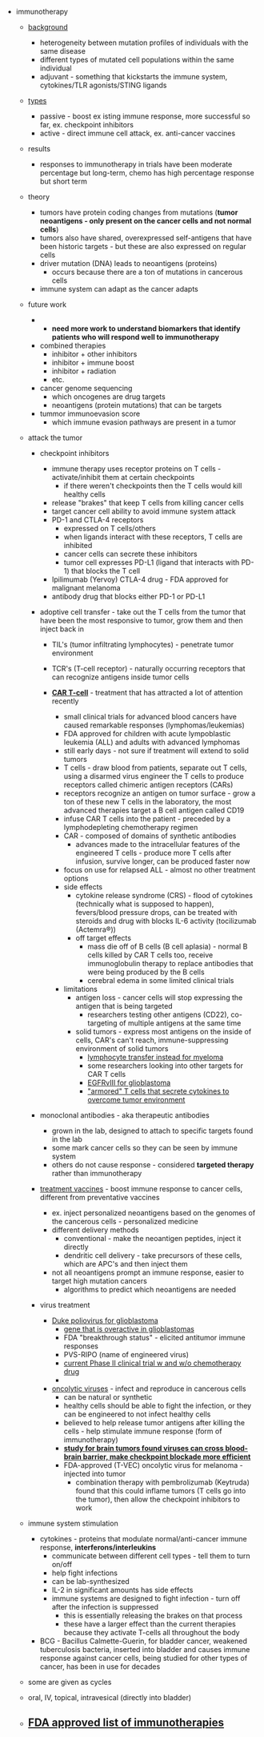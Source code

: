 - immunotherapy

  - [background](https://www.youtube.com/watch?v=BU-V-2qSOjM)
    - heterogeneity between mutation profiles of individuals with the same disease
    - different types of mutated cell populations within the same individual
    - adjuvant - something that kickstarts the immune system, cytokines/TLR agonists/STING ligands
  - [types](https://www.esmo.org/content/download/124130/2352601/file/ESMO-Patient-Guide-on-Immunotherapy-Side-Effects.pdf)
    - passive - boost ex isting immune response, more successful so far, ex. checkpoint inhibitors
    - active - direct immune cell attack, ex. anti-cancer vaccines
  - results
    - responses to immunotherapy in trials have been moderate percentage but long-term, chemo has high percentage response but short term
  - theory
    - tumors have protein coding changes from mutations (**tumor neoantigens - only present on the cancer cells and not normal cells**)
    - tumors also have shared, overexpressed self-antigens that have been historic targets - but these are also expressed on regular cells
    - driver mutation (DNA) leads to neoantigens (proteins)
      - occurs because there are a ton of mutations in cancerous cells
    - immune system can adapt as the cancer adapts
  - future work

    - - **need more work to understand biomarkers that identify patients who will respond well to immunotherapy**
    - combined therapies
      - inhibitor + other inhibitors
      - inhibitor + immune boost
      - inhibitor + radiation
      - etc.
    - cancer genome sequencing
      - which oncogenes are drug targets
      - neoantigens (protein mutations) that can be targets
    - tummor immunoevasion score
      - which immune evasion pathways are present in a tumor

  - attack the tumor

    - checkpoint inhibitors
      - immune therapy uses receptor proteins on T cells - activate/inhibit them at certain checkpoints
        - if there weren't checkpoints then the T cells would kill healthy cells
      - release "brakes" that keep T cells from killing cancer cells
      - target cancer cell ability to avoid immune system attack
      - PD-1 and CTLA-4 receptors
        - expressed on T cells/others
        - when ligands interact with these receptors, T cells are inhibited
        - cancer cells can secrete these inhibitors
        - tumor cell expresses PD-L1 (ligand that interacts with PD-1) that blocks the T cell
      - Ipilimumab (Yervoy) CTLA-4 drug - FDA approved for malignant melanoma
      - antibody drug that blocks either PD-1 or PD-L1
    - adoptive cell transfer - take out the T cells from the tumor that have been the most responsive to tumor, grow them and then inject back in

      - TIL's (tumor infiltrating lymphocytes) - penetrate tumor environment
      - TCR's (T-cell receptor) - naturally occurring receptors that can recognize antigens inside tumor cells
      - **[CAR T-cell](https://www.cancer.gov/about-cancer/treatment/research/car-t-cells)** - treatment that has attracted a lot of attention recently

        - small clinical trials for advanced blood cancers have caused remarkable responses (lymphomas/leukemias)
        - FDA approved for children with acute lympoblastic leukemia (ALL) and adults with advanced lymphomas
        - still early days - not sure if treatment will extend to solid tumors
        - T cells - draw blood from patients, separate out T cells, using a disarmed virus engineer the T cells to produce receptors called chimeric antigen receptors (CARs)
        - receptors recognize an antigen on tumor surface - grow a ton of these new T cells in the laboratory, the most advanced therapies target a B cell antigen called CD19
        - infuse CAR T cells into the patient - preceded by a lymphodepleting chemotherapy regimen
        - CAR - composed of domains of synthetic antibodies
          - advances made to the intracellular features of the engineered T cells - produce more T cells after infusion, survive longer, can be produced faster now
        - focus on use for relapsed ALL - almost no other treatment options
        - side effects
          - cytokine release syndrome (CRS) - flood of cytokines (technically what is supposed to happen), fevers/blood pressure drops, can be treated with steroids and drug with blocks IL-6 activity (tocilizumab (Actemra®))
          - off target effects
            - mass die off of B cells (B cell aplasia) - normal B cells killed by CAR T cells too, receive immunoglobulin therapy to replace antibodies that were being produced by the B cells
            - cerebral edema in some limited clinical trials
        - limitations
          - antigen loss - cancer cells will stop expressing the antigen that is being targeted
            - researchers testing other antigens (CD22), co-targeting of multiple antigens at the same time
          - solid tumors - express most antigens on the inside of cells, CAR's can't reach, immune-suppressing environment of solid tumors
            - [lymphocyte transfer instead for myeloma](https://www.ncbi.nlm.nih.gov/pmc/articles/PMC3131487/)
            - some researchers looking into other targets for CAR T cells
            - [EGFRvIII for glioblastoma](https://www.ncbi.nlm.nih.gov/pubmed/28724573)
            - ["armored" T cells that secrete cytokines to overcome tumor environment](https://www.ncbi.nlm.nih.gov/pubmed/27068948)

    - monoclonal antibodies - aka therapeutic antibodies
      - grown in the lab, designed to attach to specific targets found in the lab
      - some mark cancer cells so they can be seen by immune system
      - others do not cause response - considered **targeted therapy** rather than immunotherapy
    - [treatment vaccines](https://www.nature.com/articles/d41586-017-08706-3) - boost immune response to cancer cells, different from preventative vaccines
      - ex. inject personalized neoantigens based on the genomes of the cancerous cells - personalized medicine
      - different delivery methods
        - conventional - make the neoantigen peptides, inject it directly
        - dendritic cell delivery - take precursors of these cells, which are APC's and then inject them
      - not all neoantigens prompt an immune response, easier to target high mutation cancers
        - algorithms to predict which neoantigens are needed
    - virus treatment
      - [Duke poliovirus for glioblastoma](https://neurosurgery.duke.edu/blog/duke-study-poliovirus-therapy-recurrent-glioblastoma-has-3-year-survival-rate-21)
        - [gene that is overactive in glioblastomas](https://en.wikipedia.org/wiki/BCL2L12)
        - FDA "breakthrough status" - elicited antitumor immune responses
        - PVS-RIPO (name of engineered virus)
        - [current Phase II clinical trial w and w/o chemotherapy drug](https://clinicaltrials.gov/ct2/show/NCT02986178)
        -
      - [oncolytic viruses](https://www.cancer.gov/news-events/cancer-currents-blog/2018/oncolytic-viruses-to-treat-cancer) - infect and reproduce in cancerous cells
        - can be natural or synthetic
        - healthy cells should be able to fight the infection, or they can be engineered to not infect healthy cells
        - believed to help release tumor antigens after killing the cells - help stimulate immune response (form of immunotherapy)
        - **[study for brain tumors found viruses can cross blood-brain barrier, make checkpoint blockade more efficient](https://www.ncbi.nlm.nih.gov/pubmed/29298869)**
        - FDA-approved (T-VEC) oncolytic virus for melanoma - injected into tumor
          - combination therapy with pembrolizumab (Keytruda) found that this could inflame tumors (T cells go into the tumor), then allow the checkpoint inhibitors to work

  - immune system stimulation
    - cytokines - proteins that modulate normal/anti-cancer immune response, **interferons/interleukins**
      - communicate between different cell types - tell them to turn on/off
      - help fight infections
      - can be lab-synthesized
      - IL-2 in significant amounts has side effects
      - immune systems are designed to fight infection - turn off after the infection is suppressed
        - this is essentially releasing the brakes on that process
        - these have a larger effect than the current therapies because they activate T-cells all throughout the body
    - BCG - Bacillus Calmette-Guerin, for bladder cancer, weakened tuberculosis bacteria, inserted into bladder and causes immune response against cancer cells, being studied for other types of cancer, has been in use for decades
  - some are given as cycles
  - oral, IV, topical, intravesical (directly into bladder)
  - ## [FDA approved list of immunotherapies](https://medi-paper.com/us-fda-approved-immune-checkpoint-inhibitors-approved-immunotherapies/#toggle-id-1)
